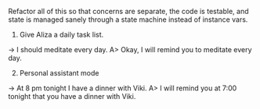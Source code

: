 Refactor all of this so that concerns are separate, the code is testable, and
state is managed sanely through a state machine instead of instance vars.


1. Give Aliza a daily task list.

-> I should meditate every day.
A> Okay, I will remind you to meditate every day.

2. Personal assistant mode

-> At 8 pm tonight I have a dinner with Viki.
A> I will remind you at 7:00 tonight that you have a dinner with Viki.
